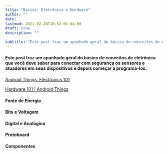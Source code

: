 ```yaml
---
title: "Basics: Eletrônica e Hardware"
author: ""
date:
lastmod: 2021-02-26T10:52:03-04:00
draft: true
description: ""

subtitle: "Este post traz um apanhado geral do básico de conceitos de eletrônica que você deve saber para conectar com segurança os sensores e…"
---
```


#### Este post traz um apanhado geral do básico de conceitos de eletrônica que você deve saber para conectar com segurança os sensores e atuadores em seus dispositivos e depois começar a programa-los.

[Android Things: Electronics 101](https://medium.com/exploring-android/android-things-electronics-101-e7e5cd2f327f)

[Hardware 101 | Android Things](https://developer.android.com/things/hardware/hardware-101.html)

#### Fonte de Energia

#### Bits e Voltagem

#### Digital e Analógico

#### Protoboard

#### Componentes
